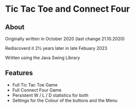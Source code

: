 # Tic Tac Toe and Connect Four
## About
Originally written in October 2020 (last change 21.10.2020)

Rediscoverd it 2½ years later in late Febuary 2023

Written using the Java Swing Library
## Features
- Full Tic Tac Toe Game
- Full Connect Four Game
- Persistent W / L / D statistics for both
- Settings for the Colour of the buttons and the Menu